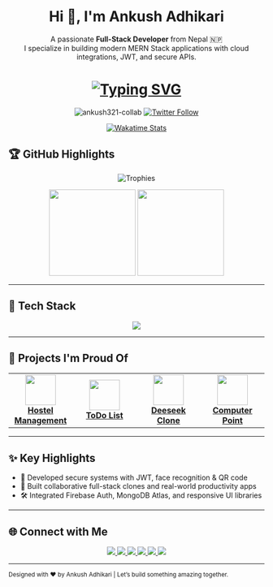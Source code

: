 <h1 align="center">Hi 👋, I'm Ankush Adhikari</h1>

<p align="center">
  A passionate <strong>Full-Stack Developer</strong> from Nepal 🇳🇵<br/>
  I specialize in building modern MERN Stack applications with cloud integrations, JWT, and secure APIs.
</p>

<h1 align="center"> 
  <a href="https://git.io/typing-svg">
    <img src="https://readme-typing-svg.demolab.com?font=Fira+Code&weight=600&size=28&duration=4000&pause=1000&color=00F72E&center=true&vCenter=true&width=600&lines=Namaste+%F0%9F%99%8F%2C+I'm+Ankush+Adhikari;Full-Stack+Developer+%7C+MERN+Specialist;Building+Digital+Experiences+with+Code" alt="Typing SVG" />
  </a>
</h1>

<p align="center">
  <img src="https://komarev.com/ghpvc/?username=ankush321-collab&label=Profile+Views&color=0e75b6&style=flat" alt="ankush321-collab" /> 
  <a href="https://twitter.com/ankush"><img src="https://img.shields.io/twitter/follow/ankush?style=social" alt="Twitter Follow"></a>
</p>


<div align="center">
  <a href="https://wakatime.com/@ankush">
    <img src="https://wakatime.com/badge/user/xxxx.svg" alt="Wakatime Stats">
  </a>
</div>

## 🏆 GitHub Highlights

<p align="center">
  <img src="https://github-profile-trophy.vercel.app/?username=ankush321-collab&theme=onedark&no-frame=true&row=1&column=7" alt="Trophies" />
</p>

<p align="center">
  <img src="https://github-readme-stats.vercel.app/api?username=ankush321-collab&show_icons=true&theme=radical" height="170"/>
  <img src="https://github-readme-stats.vercel.app/api/top-langs/?username=ankush321-collab&layout=compact&theme=radical" height="170"/>
</p>

---

## 🚀 Tech Stack

<p align="center">
  <img src="https://skillicons.dev/icons?i=js,react,nodejs,express,mongodb,tailwind,bootstrap,php,mysql,java,cpp,python,firebase,github" />
</p>

---

## 🔨 Projects I'm Proud Of

<table align="center">
  <tr>
    <td align="center" width="25%">
      <a href="https://github.com/Ankush321-collab/hostel_management_sysytem" target="_blank">
        <img src="https://cdn.jsdelivr.net/gh/devicons/devicon/icons/react/react-original.svg" width="60" /><br/>
        <b>Hostel Management</b>
      </a>
    </td>
    <td align="center" width="25%">
      <a href="https://github.com/Ankush321-collab/ToDOList" target="_blank">
        <img src="https://cdn.jsdelivr.net/gh/devicons/devicon/icons/javascript/javascript-original.svg" width="60" /><br/>
        <b>ToDo List</b>
      </a>
    </td>
    <td align="center" width="25%">
      <a href="https://github.com/Ankush321-collab/deeseek-clone" target="_blank">
        <img src="https://cdn.jsdelivr.net/gh/devicons/devicon/icons/nodejs/nodejs-original.svg" width="60" /><br/>
        <b>Deeseek Clone</b>
      </a>
    </td>
    <td align="center" width="25%">
      <a href="https://github.com/Ankush321-collab/Computer-point" target="_blank">
        <img src="https://cdn.jsdelivr.net/gh/devicons/devicon/icons/php/php-original.svg" width="60" /><br/>
        <b>Computer Point</b>
      </a>
    </td>
  </tr>
</table>

---

## ✨ Key Highlights

- 🔐 Developed secure systems with JWT, face recognition & QR code
- 🎯 Built collaborative full-stack clones and real-world productivity apps
- 🛠️ Integrated Firebase Auth, MongoDB Atlas, and responsive UI libraries

---

## 🌐 Connect with Me

<p align="center">
  <a href="https://linkedin.com/in/ankush-adhikari" target="_blank">
    <img src="https://img.shields.io/badge/LinkedIn-Ankush-blue?style=for-the-badge&logo=linkedin" />
  </a>
  <a href="https://twitter.com/ankush" target="_blank">
    <img src="https://img.shields.io/twitter/follow/ankush?logo=twitter&style=for-the-badge" />
  </a>
  <a href="https://instagram.com/adhikariankush" target="_blank">
    <img src="https://img.shields.io/badge/Instagram-@adhikariankush-E4405F?style=for-the-badge&logo=instagram" />
  </a>
  <a href="https://www.codechef.com/users/ankushadhikari" target="_blank">
    <img src="https://img.shields.io/badge/CodeChef-ankushadhikari-ff9800?style=for-the-badge&logo=codechef" />
  </a>
  <a href="https://www.hackerrank.com/ankushadhikari" target="_blank">
    <img src="https://img.shields.io/badge/HackerRank-ankushadhikari-2EC866?style=for-the-badge&logo=hackerrank" />
  </a>
  <a href="https://leetcode.com/ankushadhikari321" target="_blank">
    <img src="https://img.shields.io/badge/LeetCode-ankushadhikari321-FE7A16?style=for-the-badge&logo=leetcode" />
  </a>
</p>

---

<sub align="center">Designed with ❤️ by Ankush Adhikari | Let’s build something amazing together.</sub>
